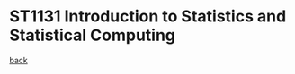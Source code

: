 # ST1131 Introduction to Statistics and Statistical Computing



[back][back]

[back]: https://ryanlaimr.github.io/pages/reviews